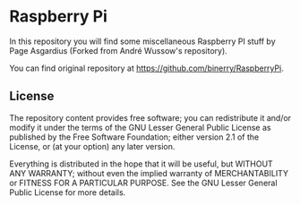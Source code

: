 Raspberry Pi
============
In this repository you will find some miscellaneous Raspberry PI stuff by Page Asgardius (Forked from André Wussow's repository).

You can find original repository at https://github.com/binerry/RaspberryPi.

License
-------
The repository content provides free software; you can redistribute it 
and/or modify it under the terms of the GNU Lesser General Public License 
as published by the Free Software Foundation; either version 2.1 of the License, 
or (at your option) any later version.

Everything is distributed in the hope that it will be useful,
but WITHOUT ANY WARRANTY; without even the implied warranty of
MERCHANTABILITY or FITNESS FOR A PARTICULAR PURPOSE. See the GNU
Lesser General Public License for more details.
